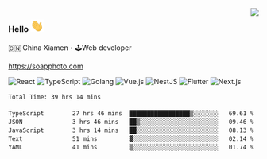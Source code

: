 <img align="right" src="https://github-readme-stats.vercel.app/api?username=yiiu&show_icons=false&bg_color=30,e96443,904e95&title_color=fff&text_color=fff" />

### Hello <img src="https://raw.githubusercontent.com/ABSphreak/ABSphreak/master/gifs/Hi.gif" width="26px" />
 
🇨🇳 China Xiamen・🕹Web developer

https://soapphoto.com

<p align="left"><img src="https://cdn.svgporn.com/logos/react.svg" alt="React" width="32" height="32"/> <img src="https://cdn.svgporn.com/logos/typescript-icon.svg" alt="TypeScript" width="32" height="32"/> <img src="https://cdn.svgporn.com/logos/gopher.svg" alt="Golang" width="32" height="32"/> <img src="https://cdn.svgporn.com/logos/vue.svg" alt="Vue.js" width="32" height="32"/> <img src="https://cdn.svgporn.com/logos/nestjs.svg" alt="NestJS" width="32" height="32"/> <img src="https://cdn.svgporn.com/logos/flutter.svg" alt="Flutter" width="32" height="32"/> <img src="https://cdn.svgporn.com/logos/nextjs-icon.svg" alt="Next.js" width="32" height="32"/></p>


<!--START_SECTION:waka-->

```txt
Total Time: 39 hrs 14 mins

TypeScript        27 hrs 46 mins  █████████████████▒░░░░░░░   69.61 %
JSON              3 hrs 46 mins   ██▒░░░░░░░░░░░░░░░░░░░░░░   09.46 %
JavaScript        3 hrs 14 mins   ██░░░░░░░░░░░░░░░░░░░░░░░   08.13 %
Text              51 mins         ▓░░░░░░░░░░░░░░░░░░░░░░░░   02.14 %
YAML              41 mins         ▒░░░░░░░░░░░░░░░░░░░░░░░░   01.74 %
```

<!--END_SECTION:waka-->
